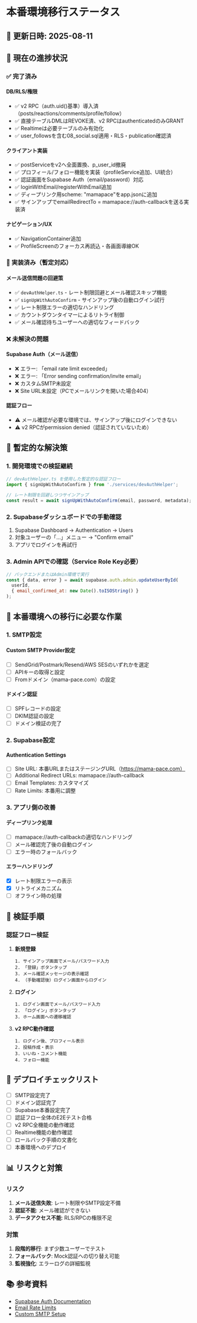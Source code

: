 # 本番環境移行ステータス

## 📅 更新日時: 2025-08-11

## 🎯 現在の進捗状況

### ✅ 完了済み

#### DB/RLS/権限
- ✅ v2 RPC（auth.uid()基準）導入済（posts/reactions/comments/profile/follow）
- ✅ 直接テーブルDMLはREVOKE済、v2 RPCはauthenticatedのみGRANT
- ✅ Realtimeは必要テーブルのみ有効化
- ✅ user_followsを含む08_social.sql適用・RLS・publication確認済

#### クライアント実装
- ✅ postServiceをv2へ全面置換、p_user_id撤廃
- ✅ プロフィール/フォロー機能を実装（profileService追加、UI統合）
- ✅ 認証画面をSupabase Auth（email/password）対応
- ✅ loginWithEmail/registerWithEmail追加
- ✅ ディープリンク用scheme: "mamapace"をapp.jsonに追加
- ✅ サインアップでemailRedirectTo = mamapace://auth-callbackを送る実装済

#### ナビゲーション/UX
- ✅ NavigationContainer追加
- ✅ ProfileScreenのフォーカス再読込・各画面導線OK

### 🚧 実装済み（暫定対応）

#### メール送信問題の回避策
- ✅ `devAuthHelper.ts` - レート制限回避とメール確認スキップ機能
- ✅ `signUpWithAutoConfirm` - サインアップ後の自動ログイン試行
- ✅ レート制限エラーの適切なハンドリング
- ✅ カウントダウンタイマーによるリトライ制御
- ✅ メール確認待ちユーザーへの適切なフィードバック

### ❌ 未解決の問題

#### Supabase Auth（メール送信）
- ❌ エラー: 「email rate limit exceeded」
- ❌ エラー: 「Error sending confirmation/invite email」
- ❌ カスタムSMTP未設定
- ❌ Site URL未設定（PCでメールリンクを開いた場合404）

#### 認証フロー
- ⚠️ メール確認が必要な環境では、サインアップ後にログインできない
- ⚠️ v2 RPCがpermission denied（認証されていないため）

## 🔧 暫定的な解決策

### 1. 開発環境での検証継続

```typescript
// devAuthHelper.ts を使用した暫定的な認証フロー
import { signUpWithAutoConfirm } from './services/devAuthHelper';

// レート制限を回避しつつサインアップ
const result = await signUpWithAutoConfirm(email, password, metadata);
```

### 2. Supabaseダッシュボードでの手動確認

1. Supabase Dashboard → Authentication → Users
2. 対象ユーザーの「...」メニュー → "Confirm email"
3. アプリでログインを再試行

### 3. Admin APIでの確認（Service Role Key必要）

```javascript
// バックエンドまたはAdmin環境で実行
const { data, error } = await supabase.auth.admin.updateUserById(
  userId,
  { email_confirmed_at: new Date().toISOString() }
);
```

## 📝 本番環境への移行に必要な作業

### 1. SMTP設定

#### Custom SMTP Provider設定
- [ ] SendGrid/Postmark/Resend/AWS SESのいずれかを選定
- [ ] APIキーの取得と設定
- [ ] Fromドメイン（mama-pace.com）の設定

#### ドメイン認証
- [ ] SPFレコードの設定
- [ ] DKIM認証の設定
- [ ] ドメイン検証の完了

### 2. Supabase設定

#### Authentication Settings
- [ ] Site URL: 本番URLまたはステージングURL（https://mama-pace.com）
- [ ] Additional Redirect URLs: mamapace://auth-callback
- [ ] Email Templates: カスタマイズ
- [ ] Rate Limits: 本番用に調整

### 3. アプリ側の改善

#### ディープリンク処理
- [ ] mamapace://auth-callbackの適切なハンドリング
- [ ] メール確認完了後の自動ログイン
- [ ] エラー時のフォールバック

#### エラーハンドリング
- [x] レート制限エラーの表示
- [x] リトライメカニズム
- [ ] オフライン時の処理

## 🧪 検証手順

### 認証フロー検証

1. **新規登録**
   ```
   1. サインアップ画面でメール/パスワード入力
   2. 「登録」ボタンタップ
   3. メール確認メッセージの表示確認
   4. （手動確認後）ログイン画面からログイン
   ```

2. **ログイン**
   ```
   1. ログイン画面でメール/パスワード入力
   2. 「ログイン」ボタンタップ
   3. ホーム画面への遷移確認
   ```

3. **v2 RPC動作確認**
   ```
   1. ログイン後、プロフィール表示
   2. 投稿作成・表示
   3. いいね・コメント機能
   4. フォロー機能
   ```

## 🚀 デプロイチェックリスト

- [ ] SMTP設定完了
- [ ] ドメイン認証完了
- [ ] Supabase本番設定完了
- [ ] 認証フロー全体のE2Eテスト合格
- [ ] v2 RPC全機能の動作確認
- [ ] Realtime機能の動作確認
- [ ] ロールバック手順の文書化
- [ ] 本番環境へのデプロイ

## 📊 リスクと対策

### リスク
1. **メール送信失敗**: レート制限やSMTP設定不備
2. **認証不能**: メール確認ができない
3. **データアクセス不能**: RLS/RPCの権限不足

### 対策
1. **段階的移行**: まず少数ユーザーでテスト
2. **フォールバック**: Mock認証への切り替え可能
3. **監視強化**: エラーログの詳細監視

## 📚 参考資料

- [Supabase Auth Documentation](https://supabase.com/docs/guides/auth)
- [Email Rate Limits](https://supabase.com/docs/guides/platform/going-into-prod#email-rate-limits)
- [Custom SMTP Setup](https://supabase.com/docs/guides/auth/auth-smtp)